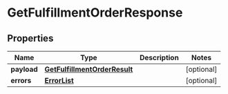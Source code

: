 # GetFulfillmentOrderResponse

## Properties
Name | Type | Description | Notes
------------ | ------------- | ------------- | -------------
**payload** | [**GetFulfillmentOrderResult**](GetFulfillmentOrderResult.md) |  |  [optional]
**errors** | [**ErrorList**](ErrorList.md) |  |  [optional]
